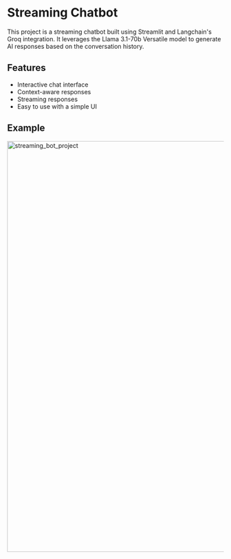 # Streaming Chatbot

This project is a streaming chatbot built using Streamlit and Langchain's Groq integration. It leverages the Llama 3.1-70b Versatile model to generate AI responses based on the conversation history. 

## Features

- Interactive chat interface
- Context-aware responses
- Streaming responses
- Easy to use with a simple UI

## Example
<img width="956" alt="streaming_bot_project" src="https://github.com/user-attachments/assets/ef2476a5-03a3-4632-8fe5-318ba48b966f">
